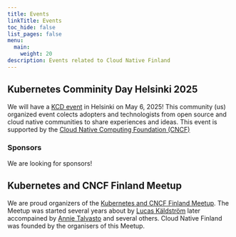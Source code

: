```yaml
---
title: Events
linkTitle: Events
toc_hide: false
list_pages: false
menu:
  main:
    weight: 20
description: Events related to Cloud Native Finland
---
```


## Kubernetes Comminity Day Helsinki 2025

We will have a [KCD event](https://www.cncf.io/kcds/) in Helsinki on May 6, 2025! This community (us) organized event
colects adopters and technologists from open source and cloud native communities to share experiences and ideas. This
event is supported by the [Cloud Native Computing Foundation (CNCF)](https://www.cncf.io)

### Sponsors

We are looking for sponsors!

## Kubernetes and CNCF Finland Meetup

We are proud organizers of the [Kubernetes and CNCF Finland Meetup](https://www.meetup.com/kubernetes-finland/).
The Meetup was started several years about by [Lucas Käldström](https://www.meetup.com/members/227375788/) later
accompained by [Annie Talvasto](https://www.meetup.com/members/199593748/) and several others. Cloud Native Finland
was founded by the organisers of this Meetup.
